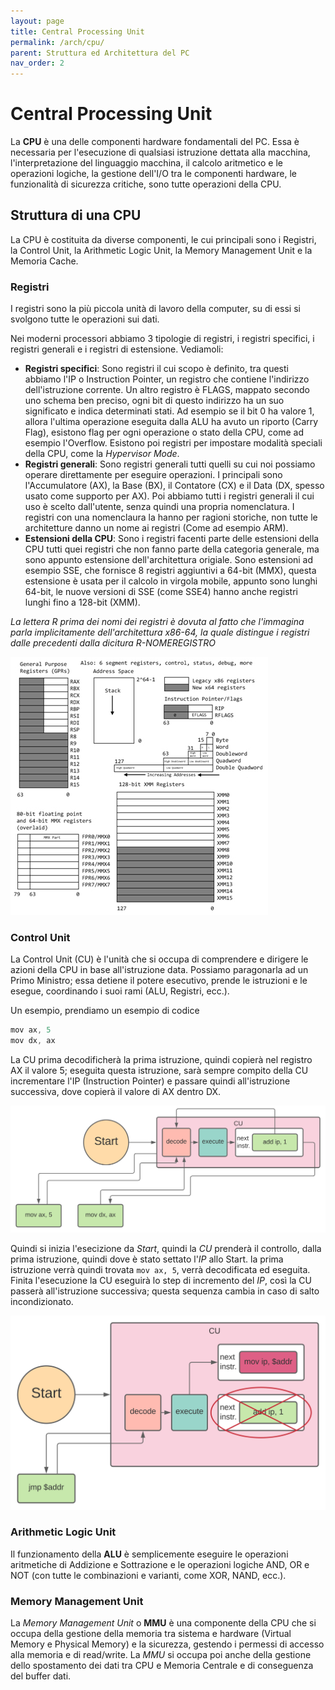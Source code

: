 ```yaml
---
layout: page
title: Central Processing Unit
permalink: /arch/cpu/
parent: Struttura ed Architettura del PC
nav_order: 2
---
```


# Central Processing Unit

La **CPU** è una delle componenti hardware fondamentali del PC. Essa è necessaria per l'esecuzione di qualsiasi istruzione dettata alla macchina, l'interpretazione del linguaggio macchina, il calcolo aritmetico e le operazioni logiche, la gestione dell'I/O tra le componenti hardware, le funzionalità di sicurezza critiche, sono tutte operazioni della CPU.

## Struttura di una CPU

La CPU è costituita da diverse componenti, le cui principali sono i Registri, la Control Unit, la Arithmetic Logic Unit, la Memory Management Unit e la Memoria Cache.

### Registri
I registri sono la più piccola unità di lavoro della computer, su di essi si svolgono tutte le operazioni sui dati.

Nei moderni processori abbiamo 3 tipologie di registri, i registri specifici, i registri generali e i registri di estensione. Vediamoli:

* **Registri specifici**: Sono registri il cui scopo è definito, tra questi abbiamo l'IP o Instruction Pointer, un registro che contiene l'indirizzo dell'istruzione corrente. Un altro registro è FLAGS, mappato secondo uno schema ben preciso, ogni bit di questo indirizzo ha un suo significato e indica determinati stati. Ad esempio se il bit 0 ha valore 1, allora l'ultima operazione eseguita dalla ALU ha avuto un riporto (Carry Flag), esistono flag per ogni operazione o stato della CPU, come ad esempio l'Overflow. Esistono poi registri per impostare modalità speciali della CPU, come la _Hypervisor Mode_.
* **Registri generali**: Sono registri generali tutti quelli su cui noi possiamo operare direttamente per eseguire operazioni. I principali sono l'Accumulatore (AX), la Base (BX), il Contatore (CX) e il Data (DX, spesso usato come supporto per AX). Poi abbiamo tutti i registri generali il cui uso è scelto dall'utente, senza quindi una propria nomenclatura. I registri con una nomenclaura la hanno per ragioni storiche, non tutte le architetture danno un nome ai registri (Come ad esempio ARM).
* **Estensioni della CPU**: Sono i registri facenti parte delle estensioni della CPU tutti quei registri che non fanno parte della categoria generale, ma sono appunto estensione dell'architettura origiale. Sono estensioni ad esempio SSE, che fornisce 8 registri aggiuntivi a 64-bit (MMX), questa estensione è usata per il calcolo in virgola mobile, appunto sono lunghi 64-bit, le nuove versioni di SSE (come SSE4) hanno anche registri lunghi fino a 128-bit (XMM).

_La lettera R prima dei nomi dei registri è dovuta al fatto che l'immagina parla implicitamente dell'architettura x86-64, la quale distingue i registri dalle precedenti dalla dicitura R-NOMEREGISTRO_

![CPUREG](assets/images/8664registers.jpg)

### Control Unit

La Control Unit (CU) è l'unità che si occupa di comprendere e dirigere le azioni della CPU in base all'istruzione data. Possiamo paragonarla ad un Primo Ministro; essa detiene il potere esecutivo, prende le istruzioni e le esegue, coordinando i suoi rami (ALU, Registri, ecc.).

Un esempio, prendiamo un esempio di codice 
```as
mov ax, 5
mov dx, ax 
```
La CU prima decodificherà la prima istruzione, quindi copierà nel registro AX il valore 5; eseguita questa istruzione, sarà sempre compito della CU incrementare l'IP (Instruction Pointer) e passare quindi all'istruzione successiva, dove copierà il valore di AX dentro DX.

![execute](assets/images/execution.svg)

Quindi si inizia l'esecizione da _Start_, quindi la _CU_ prenderà il controllo, dalla prima istruzione, quindi dove è stato settato l'_IP_ allo Start. la prima istruzione verrà quindi trovata `mov ax, 5`, verrà decodificata ed eseguita. Finita l'esecuzione la CU eseguirà lo step di incremento del _IP_, così la CU passerà all'istruzione successiva; questa sequenza cambia in caso di salto incondizionato.

![execjmp](assets/images/execjmp.svg)

### Arithmetic Logic Unit

Il funzionamento della **ALU** è semplicemente eseguire le operazioni aritmetiche di Addizione e Sottrazione e le operazioni logiche AND, OR e NOT (con tutte le combinazioni e varianti, come XOR, NAND, ecc.).

### Memory Management Unit

La _Memory Management Unit_ o **MMU** è una componente della CPU che si occupa della gestione della memoria tra sistema e hardware (Virtual Memory e Physical Memory) e la sicurezza, gestendo i permessi di accesso alla memoria e di read/write. La _MMU_ si occupa poi anche della gestione dello spostamento dei dati tra CPU e Memoria Centrale e di conseguenza del buffer dati.